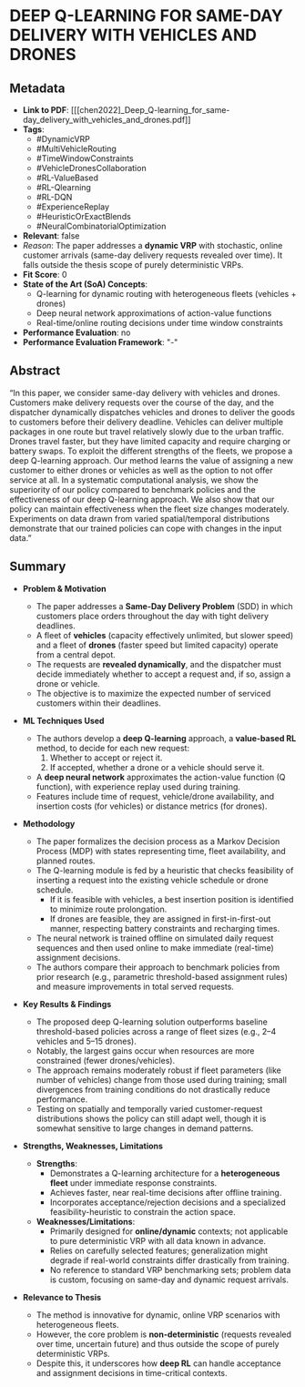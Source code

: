 # DEEP Q-LEARNING FOR SAME-DAY DELIVERY WITH VEHICLES AND DRONES

## Metadata
- **Link to PDF**: [[[chen2022]_Deep_Q-learning_for_same-day_delivery_with_vehicles_and_drones.pdf]]
- **Tags**:
  - #DynamicVRP
  - #MultiVehicleRouting
  - #TimeWindowConstraints
  - #VehicleDronesCollaboration
  - #RL-ValueBased
  - #RL-Qlearning
  - #RL-DQN
  - #ExperienceReplay
  - #HeuristicOrExactBlends
  - #NeuralCombinatorialOptimization
- **Relevant**: false  
- *Reason*: The paper addresses a **dynamic VRP** with stochastic, online customer arrivals (same-day delivery requests revealed over time). It falls outside the thesis scope of purely deterministic VRPs.  
- **Fit Score**: 0  
- **State of the Art (SoA) Concepts**:
  - Q-learning for dynamic routing with heterogeneous fleets (vehicles + drones)  
  - Deep neural network approximations of action-value functions  
  - Real-time/online routing decisions under time window constraints  
- **Performance Evaluation**: no  
- **Performance Evaluation Framework**: "-"  

## Abstract
“In this paper, we consider same-day delivery with vehicles and drones. Customers make delivery requests over the course of the day, and the dispatcher dynamically dispatches vehicles and drones to deliver the goods to customers before their delivery deadline. Vehicles can deliver multiple packages in one route but travel relatively slowly due to the urban traffic. Drones travel faster, but they have limited capacity and require charging or battery swaps. To exploit the different strengths of the fleets, we propose a deep Q-learning approach. Our method learns the value of assigning a new customer to either drones or vehicles as well as the option to not offer service at all. In a systematic computational analysis, we show the superiority of our policy compared to benchmark policies and the effectiveness of our deep Q-learning approach. We also show that our policy can maintain effectiveness when the fleet size changes moderately. Experiments on data drawn from varied spatial/temporal distributions demonstrate that our trained policies can cope with changes in the input data.”

## Summary
- **Problem & Motivation**  
  - The paper addresses a **Same-Day Delivery Problem** (SDD) in which customers place orders throughout the day with tight delivery deadlines.  
  - A fleet of **vehicles** (capacity effectively unlimited, but slower speed) and a fleet of **drones** (faster speed but limited capacity) operate from a central depot.  
  - The requests are **revealed dynamically**, and the dispatcher must decide immediately whether to accept a request and, if so, assign a drone or vehicle.  
  - The objective is to maximize the expected number of serviced customers within their deadlines.

- **ML Techniques Used**  
  - The authors develop a **deep Q-learning** approach, a **value-based RL** method, to decide for each new request:  
    1. Whether to accept or reject it.  
    2. If accepted, whether a drone or a vehicle should serve it.  
  - A **deep neural network** approximates the action-value function (Q function), with experience replay used during training.  
  - Features include time of request, vehicle/drone availability, and insertion costs (for vehicles) or distance metrics (for drones).  

- **Methodology**  
  - The paper formalizes the decision process as a Markov Decision Process (MDP) with states representing time, fleet availability, and planned routes.  
  - The Q-learning module is fed by a heuristic that checks feasibility of inserting a request into the existing vehicle schedule or drone schedule.  
    - If it is feasible with vehicles, a best insertion position is identified to minimize route prolongation.  
    - If drones are feasible, they are assigned in first-in-first-out manner, respecting battery constraints and recharging times.  
  - The neural network is trained offline on simulated daily request sequences and then used online to make immediate (real-time) assignment decisions.  
  - The authors compare their approach to benchmark policies from prior research (e.g., parametric threshold-based assignment rules) and measure improvements in total served requests.

- **Key Results & Findings**  
  - The proposed deep Q-learning solution outperforms baseline threshold-based policies across a range of fleet sizes (e.g., 2–4 vehicles and 5–15 drones).  
  - Notably, the largest gains occur when resources are more constrained (fewer drones/vehicles).  
  - The approach remains moderately robust if fleet parameters (like number of vehicles) change from those used during training; small divergences from training conditions do not drastically reduce performance.  
  - Testing on spatially and temporally varied customer-request distributions shows the policy can still adapt well, though it is somewhat sensitive to large changes in demand patterns.

- **Strengths, Weaknesses, Limitations**  
  - **Strengths**:  
    - Demonstrates a Q-learning architecture for a **heterogeneous fleet** under immediate response constraints.  
    - Achieves faster, near real-time decisions after offline training.  
    - Incorporates acceptance/rejection decisions and a specialized feasibility-heuristic to constrain the action space.  
  - **Weaknesses/Limitations**:  
    - Primarily designed for **online/dynamic** contexts; not applicable to pure deterministic VRP with all data known in advance.  
    - Relies on carefully selected features; generalization might degrade if real-world constraints differ drastically from training.  
    - No reference to standard VRP benchmarking sets; problem data is custom, focusing on same-day and dynamic request arrivals.

- **Relevance to Thesis**  
  - The method is innovative for dynamic, online VRP scenarios with heterogeneous fleets.  
  - However, the core problem is **non-deterministic** (requests revealed over time, uncertain future) and thus outside the scope of purely deterministic VRPs.  
  - Despite this, it underscores how **deep RL** can handle acceptance and assignment decisions in time-critical contexts.  